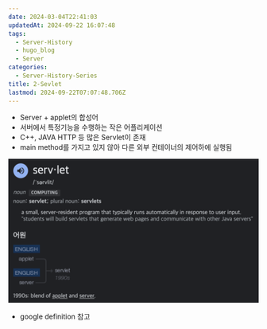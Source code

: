 ```yaml
---
date: 2024-03-04T22:41:03
updatedAt: 2024-09-22 16:07:48
tags:
  - Server-History
  - hugo_blog
  - Server
categories:
  - Server-History-Series
title: 2-Sevlet
lastmod: 2024-09-22T07:07:48.706Z
---
```

* Server + applet의 합성어
* 서버에서 특정기능을 수행하는 작은 어플리케이션
* C++, JAVA HTTP 등 많은 Servlet이 존재
* main method를 가지고 있지 않아 다른 외부 컨테이너의 제어하에 실행됨

![center|600](/image/real-resource-image/Pasted%20image%2020231122220847.png)

* google definition 참고
